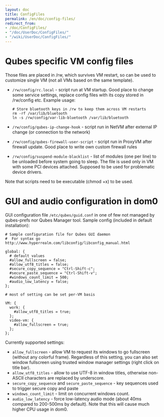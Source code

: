 ```yaml
---
layout: doc
title: ConfigFiles
permalink: /en/doc/config-files/
redirect_from:
- /doc/ConfigFiles/
- "/doc/UserDoc/ConfigFiles/"
- "/wiki/UserDoc/ConfigFiles/"
---
```


Qubes specific VM config files
==============================

Those files are placed in /rw, which survives VM restart, so can be used to customize single VM (not all VMs based on the same template).

-   `/rw/config/rc.local` - script run at VM startup. Good place to change some service settings, replace config files with its copy stored in /rw/config etc. Example usage:

    ~~~
    # Store bluetooth keys in /rw to keep them across VM restarts
    rm -rf /var/lib/bluetooth 
    ln -s /rw/config/var-lib-bluetooth /var/lib/bluetooth
    ~~~

-   `/rw/config/qubes-ip-change-hook` - script run in NetVM after external IP change (or connection to the network)
-   `/rw/config/qubes-firewall-user-script` - script run in ProxyVM after firewall update. Good place to write own custom firewall rules
-   `/rw/config/suspend-module-blacklist` - list of modules (one per line) to be unloaded before system going to sleep. The file is used only in VM with some PCI devices attached. Supposed to be used for problematic device drivers.

Note that scripts need to be executable (chmod +x) to be used.

GUI and audio configuration in dom0
===================================

GUI configuration file `/etc/qubes/guid.conf` in one of few not managed by qubes-prefs nor Qubes Manager tool. Sample config (included in default installation):

~~~
# Sample configuration file for Qubes GUI daemon
#  For syntax go http://www.hyperrealm.com/libconfig/libconfig_manual.html

global: {
  # default values
  #allow_fullscreen = false;
  #allow_utf8_titles = false;
  #secure_copy_sequence = "Ctrl-Shift-c";
  #secure_paste_sequence = "Ctrl-Shift-v";
  #windows_count_limit = 500;
  #audio_low_latency = false;
};

# most of setting can be set per-VM basis

VM: {
  work: {
    #allow_utf8_titles = true;
  };
  video-vm: {
    #allow_fullscreen = true;
  };
};
~~~

Currently supported settings:

-   `allow_fullscreen` - allow VM to request its windows to go fullscreen (without any colorful frame). Regardless of this setting, you can also set window fullscreen using trusted window manager settings (right click on title bar).
-   `allow_utf8_titles` - allow to use UTF-8 in window titles, otherwise non-ASCII characters are replaced by underscore.
-   `secure_copy_sequence` and `secure_paste_sequence` - key sequences used to trigger secure copy and paste
-   `windows_count_limit` - limit on concurrent windows count.
-   `audio_low_latency` - force low-latency audio mode (about 40ms compared to 200-500ms by default). Note that this will cause much higher CPU usage in dom0.

